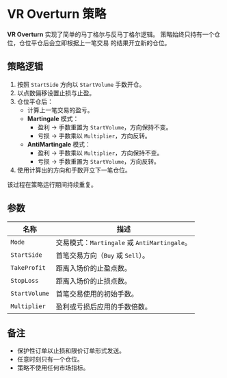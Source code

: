 # VR Overturn 策略

**VR Overturn** 实现了简单的马丁格尔与反马丁格尔逻辑。
策略始终只持有一个仓位，仓位平仓后会立即根据上一笔交易
的结果开立新的仓位。

## 策略逻辑

1. 按照 `StartSide` 方向以 `StartVolume` 手数开仓。
2. 以点数偏移设置止损与止盈。
3. 仓位平仓后：
   - 计算上一笔交易的盈亏。
   - **Martingale** 模式：
     - 盈利 → 手数重置为 `StartVolume`，方向保持不变。
     - 亏损 → 手数乘以 `Multiplier`，方向反转。
   - **AntiMartingale** 模式：
     - 盈利 → 手数乘以 `Multiplier`，方向保持不变。
     - 亏损 → 手数重置为 `StartVolume`，方向反转。
4. 使用计算出的方向和手数开立下一笔仓位。

该过程在策略运行期间持续重复。

## 参数

| 名称 | 描述 |
|------|------|
| `Mode` | 交易模式：`Martingale` 或 `AntiMartingale`。 |
| `StartSide` | 首笔交易方向（`Buy` 或 `Sell`）。 |
| `TakeProfit` | 距离入场价的止盈点数。 |
| `StopLoss` | 距离入场价的止损点数。 |
| `StartVolume` | 首笔交易使用的初始手数。 |
| `Multiplier` | 盈利或亏损后应用的手数倍数。 |

## 备注

- 保护性订单以止损和限价订单形式发送。
- 任意时刻只有一个仓位。
- 策略不使用任何市场指标。
